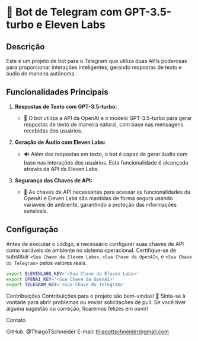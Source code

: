 # 🤖 Bot de Telegram com GPT-3.5-turbo e Eleven Labs

## Descrição

Este é um projeto de bot para o Telegram que utiliza duas APIs poderosas para proporcionar interações inteligentes, gerando respostas de texto e áudio de maneira autônoma.

## Funcionalidades Principais

1. **Respostas de Texto com GPT-3.5-turbo:**
   - 🧠 O bot utiliza a API da OpenAI e o modelo GPT-3.5-turbo para gerar respostas de texto de maneira natural, com base nas mensagens recebidas dos usuários.

2. **Geração de Áudio com Eleven Labs:**
   - 🔊 Além das respostas em texto, o bot é capaz de gerar áudio com base nas interações dos usuários. Esta funcionalidade é alcançada através da API da Eleven Labs.

3. **Segurança das Chaves de API:**
   - 🔐 As chaves de API necessárias para acessar as funcionalidades da OpenAI e Eleven Labs são mantidas de forma segura usando variáveis de ambiente, garantindo a proteção das informações sensíveis.

## Configuração

Antes de executar o código, é necessário configurar suas chaves de API como variáveis de ambiente no sistema operacional. Certifique-se de substituir `<Sua Chave da Eleven Labs>`, `<Sua Chave da OpenAI>`, e `<Sua Chave do Telegram>` pelos valores reais.

```bash
export ELEVENLABS_KEY='<Sua Chave da Eleven Labs>'
export OPENAI_KEY='<Sua Chave da OpenAI>'
export TELEGRAM_KEY='<Sua Chave do Telegram>'
```
Contribuições
Contribuições para o projeto são bem-vindas! 🙌 Sinta-se à vontade para abrir problemas ou enviar solicitações de pull. Se você tiver alguma sugestão ou correção, ficaremos felizes em ouvir!

Contato

GitHub: @ThiagoTSchneider
E-mail: thiagottschneider@gmail.com
